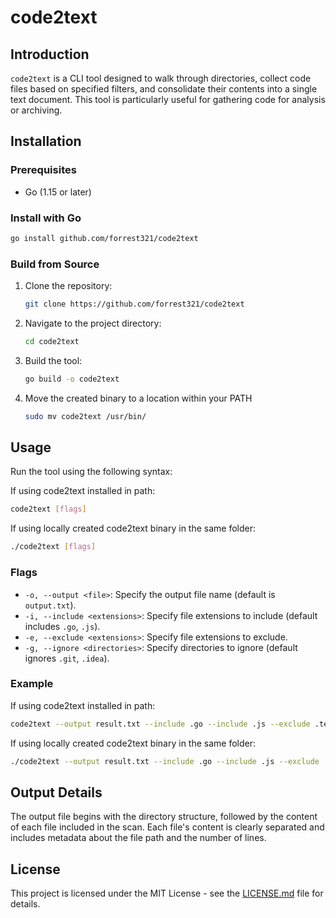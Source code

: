 
# code2text

## Introduction
`code2text` is a CLI tool designed to walk through directories, collect code files based on specified filters, and consolidate their contents into a single text document. This tool is particularly useful for gathering code for analysis or archiving.

## Installation

### Prerequisites
- Go (1.15 or later)

### Install with Go  
   ```bash
   go install github.com/forrest321/code2text
   ```


### Build from Source
1. Clone the repository:
   ```bash
   git clone https://github.com/forrest321/code2text
   ```
2. Navigate to the project directory:
   ```bash
   cd code2text
   ```
3. Build the tool:
   ```bash
   go build -o code2text
   ```
4. Move the created binary to a location within your PATH
   ```bash
   sudo mv code2text /usr/bin/
   ```

## Usage

Run the tool using the following syntax:

If using code2text installed in path:
```bash
code2text [flags]
```
If using locally created code2text binary in the same folder:
```bash
./code2text [flags]
```

### Flags
- `-o, --output <file>`: Specify the output file name (default is `output.txt`).
- `-i, --include <extensions>`: Specify file extensions to include (default includes `.go`, `.js`).
- `-e, --exclude <extensions>`: Specify file extensions to exclude.
- `-g, --ignore <directories>`: Specify directories to ignore (default ignores `.git`, `.idea`).

### Example


If using code2text installed in path:
```bash
code2text --output result.txt --include .go --include .js --exclude .test --ignore .git
```

If using locally created code2text binary in the same folder:
```bash
./code2text --output result.txt --include .go --include .js --exclude .test --ignore .git
```

## Output Details

The output file begins with the directory structure, followed by the content of each file included in the scan. Each file's content is clearly separated and includes metadata about the file path and the number of lines.

## License

This project is licensed under the MIT License - see the [LICENSE.md](LICENSE.md) file for details.
